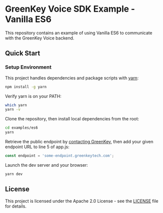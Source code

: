 # GreenKey Voice SDK Example - Vanilla ES6

This repository contains an example of using Vanilla ES6 to communicate with the GreenKey Voice backend.

## Quick Start

### Setup Environment

This project handles dependencies and package scripts with [yarn](https://www.npmjs.com/package/yarn):
```bash
npm install -g yarn
```

Verify yarn is on your PATH:
```bash
which yarn
yarn -v
```

Clone the repository, then install local dependencies from the root:
```bash
cd examples/es6
yarn
```

Retrieve the public endpoint by [contacting GreenKey](http://greenkeytech.com/contact-us), then add your given endpoint URL to line 5 of app.js:
```javascript
const endpoint = 'some-endpoint.greenkeytech.com';
```

Launch the dev server and your browser:
```bash
yarn dev
```

## License

This project is licensed under the Apache 2.0 License - see the [LICENSE](LICENSE) file for details.
